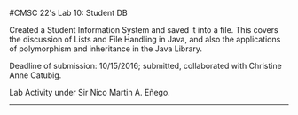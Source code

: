 #CMSC 22's Lab 10: Student DB

Created a Student Information System and saved it into a file. This covers the discussion of Lists and File Handling in Java, and also the applications of polymorphism and inheritance in the Java Library. 

Deadline of submission: 10/15/2016; submitted, collaborated with Christine Anne Catubig. 

Lab Activity under Sir Nico Martin A. Eñego. 

-------------------------------------------------------------------------------------------------------------------------
